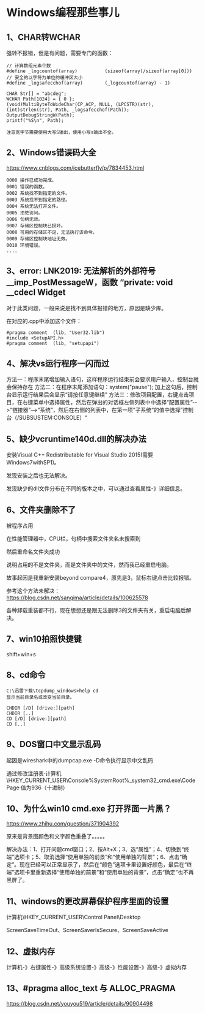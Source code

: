 # Windows编程那些事儿

## 1、CHAR转WCHAR
强转不报错，但是有问题，需要专门的函数：
```
// 计算数组元素个数
#define _logcountof(array)			(sizeof(array)/sizeof(array[0])) 
// 安全的以字符为单位的缓冲区大小
#define _logsafecchof(array)		(_logcountof(array) - 1)

CHAR Str[] = "abcdeg";
WCHAR Path[1024] = { 0 };
(void)MultiByteToWideChar(CP_ACP, NULL, (LPCSTR)(str),	(int)strlen(str), Path, _logsafecchof(Path));
OutputDebugStringW(Path);
printf("%S\n", Path);

注意宽字节需要使用大写S输出，使用小写s输出不全。
```

## 2、Windows错误码大全
https://www.cnblogs.com/icebutterfly/p/7834453.html
```
0000 操作已成功完成。
0001 错误的函数。
0002 系统找不到指定的文件。
0003 系统找不到指定的路径。
0004 系统无法打开文件。
0005 拒绝访问。
0006 句柄无效。
0007 存储区控制块已损坏。
0008 可用的存储区不足，无法执行该命令。
0009 存储区控制块地址无效。
0010 环境错误。
....
```

## 3、error: LNK2019: 无法解析的外部符号 __imp_PostMessageW，函数 “private: void __cdecl Widget
对于此类问题，一般来说是找不到具体报错的地方，原因是缺少库。

在对应的.cpp中添加这个文件：
```
#pragma comment  (lib, "User32.lib")
#include <SetupAPI.h>
#pragma comment  (lib, "setupapi")
```

## 4、解决vs运行程序一闪而过
方法一：程序末尾增加输入语句，这样程序运行结束前会要求用户输入，控制台就会保持存在
方法二：在程序末尾添加语句：system("pause");  加上这句后，控制台显示运行结果后会显示“请按任意键继续”
方法三：修改项目配置，右键点击项目，在右键菜单中选择属性，然后在弹出的对话框左侧列表中中选择“配置属性”-->“链接器”-->“系统”，然后在右侧的列表中，在第一项”子系统“的值中选择”控制台（/SUBSUSTEM:CONSOLE）“

## 5、缺少vcruntime140d.dll的解决办法
安装Visual C++ Redistributable for Visual Studio 2015(需要Windows7withSP1)。

发现安装之后也无法解决。

发现缺少的dll文件分布在不同的版本之中，可以通过查看属性-》详细信息。

## 6、文件夹删除不了
被程序占用

在性能管理器中，CPU栏，句柄中搜索文件夹名未搜索到

然后重命名文件夹成功

说明占用的不是文件夹，而是文件夹中的文件，然而我已经重启电脑。

故事起因是我重新安装beyond compare4，原先是3，鼠标右键点击比较报错。

参考这个方法未解决：https://blog.csdn.net/sanqima/article/details/100625578

各种卸载重装都不行，现在想想还是跟无法删除3的文件夹有关，重启电脑后解决。

## 7、win10拍照快捷键
shift+win+s

## 8、cd命令
```
C:\迅雷下载\tcpdump_windows>help cd
显示当前目录名或改变当前目录。

CHDIR [/D] [drive:][path]
CHDIR [..]
CD [/D] [drive:][path]
CD [..]
```

## 9、DOS窗口中文显示乱码
起因是wireshark中的dumpcap.exe -D命令执行显示中文乱码

通过修改注册表·计算机\HKEY_CURRENT_USER\Console\%SystemRoot%_system32_cmd.exe\CodePage·值为936（十进制）

## 10、为什么win10 cmd.exe 打开界面一片黑？
https://www.zhihu.com/question/371904392

原来是背景图颜色和文字颜色重叠了。。。。。

解决办法：1、打开问题cmd窗口；2、按Alt+X；3、选“属性”；4、切换到“终端”选项卡；5、取消选择“使用单独的前景”和“使用单独的背景”；6、点击“确定”。现在已经可以正常显示了，然后在“颜色”选项卡里设置好颜色，最后在“终端”选项卡里重新选择“使用单独的前景”和“使用单独的背景”，点击“确定”也不再黑屏了。

## 11、windows的更改屏幕保护程序里面的设置
计算机\HKEY_CURRENT_USER\Control Panel\Desktop

ScreenSaveTimeOut、ScreenSaverIsSecure、ScreenSaveActive

## 12、虚拟内存
计算机-》右键属性-》高级系统设置-》高级-》性能设置-》高级-》虚拟内存

## 13、#pragma alloc_text 与 ALLOC_PRAGMA
https://blog.csdn.net/youyou519/article/details/90904498













